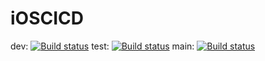# iOSCICD

dev: [![Build status](https://build.appcenter.ms/v0.1/apps/00b08b3e-23ca-4424-84f9-48553432a825/branches/dev/badge)](https://appcenter.ms)
test: [![Build status](https://build.appcenter.ms/v0.1/apps/00b08b3e-23ca-4424-84f9-48553432a825/branches/test/badge)](https://appcenter.ms)
main: [![Build status](https://build.appcenter.ms/v0.1/apps/00b08b3e-23ca-4424-84f9-48553432a825/branches/main/badge)](https://appcenter.ms)
